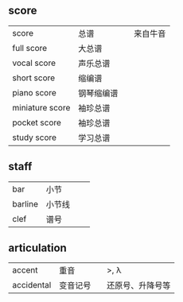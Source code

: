 ## score

|||||
|-|-|-|-|
score|总谱||来自牛音
full score|大总谱
vocal score|声乐总谱
short score|缩编谱
piano score|钢琴缩编谱
miniature score|袖珍总谱
pocket score|袖珍总谱
study score|学习总谱


## staff
|||||
|-|-|-|-|
bar|小节
barline|小节线
clef|谱号

## articulation
|||||
|-|-|-|-|
accent|重音||>, λ
accidental|变音记号||还原号、升降号等

